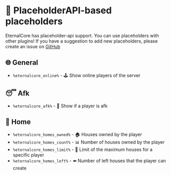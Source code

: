 # 📌 PlaceholderAPI-based placeholders

EternalCore has placeholder-api support. You can use placeholders with other plugins!
If you have a suggestion to add new placeholders, please create an issue on [GitHub](https://github.com/EternalCodeTeam/EternalCore/issues)

## 🌐 General
- `%eternalcore_online%` - 🕹️ Show online players of the server

## 😴 Afk
- `%eternalcore_afk%` - 🚫 Show if a player is afk

## 🏡 Home
- `%eternalcore_homes_owned%` - 🏠 Houses owned by the player
- `%eternalcore_homes_count%` - 📊 Number of houses owned by the player
- `%eternalcore_homes_limit%` - 📅 Limit of the maximum houses for a specific player
- `%eternalcore_homes_left%` - ⬅️ Number of left houses that the player can create
